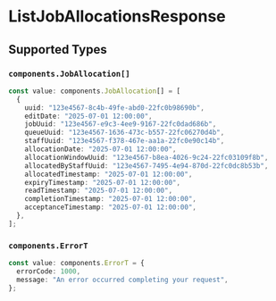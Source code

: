 # ListJobAllocationsResponse


## Supported Types

### `components.JobAllocation[]`

```typescript
const value: components.JobAllocation[] = [
  {
    uuid: "123e4567-8c4b-49fe-abd0-22fc0b98690b",
    editDate: "2025-07-01 12:00:00",
    jobUuid: "123e4567-e9c3-4ee9-9167-22fc0dad686b",
    queueUuid: "123e4567-1636-473c-b557-22fc06270d4b",
    staffUuid: "123e4567-f378-467e-aa1a-22fc0e90c14b",
    allocationDate: "2025-07-01 12:00:00",
    allocationWindowUuid: "123e4567-b8ea-4026-9c24-22fc03109f8b",
    allocatedByStaffUuid: "123e4567-7495-4e94-870d-22fc0dc8b53b",
    allocatedTimestamp: "2025-07-01 12:00:00",
    expiryTimestamp: "2025-07-01 12:00:00",
    readTimestamp: "2025-07-01 12:00:00",
    completionTimestamp: "2025-07-01 12:00:00",
    acceptanceTimestamp: "2025-07-01 12:00:00",
  },
];
```

### `components.ErrorT`

```typescript
const value: components.ErrorT = {
  errorCode: 1000,
  message: "An error occurred completing your request",
};
```

